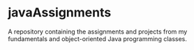 # javaAssignments
A repository containing the assignments and projects from my fundamentals and object-oriented Java programming classes.
